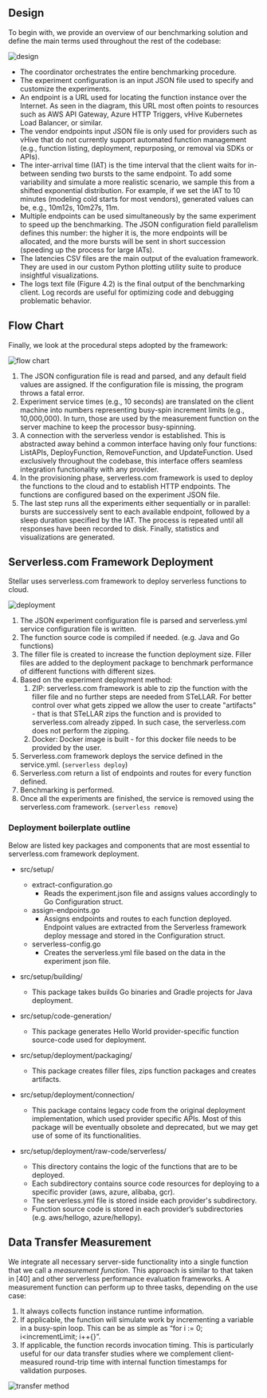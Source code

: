 ## Design

To begin with, we provide an overview of our benchmarking solution and define the main terms used throughout the rest of the codebase:

![design](../../design/diagram.png)

- The coordinator orchestrates the entire benchmarking procedure.
- The experiment configuration is an input JSON file used to specify and customize the experiments.
- An endpoint is a URL used for locating the function instance over the Internet. As seen in the diagram, this URL most often points to resources such as AWS API Gateway, Azure HTTP Triggers, vHive Kubernetes Load Balancer, or similar.
- The vendor endpoints input JSON file is only used for providers such as vHive that do not currently support automated function management (e.g., function listing, deployment, repurposing, or removal via SDKs or APIs).
- The inter-arrival time (IAT) is the time interval that the client waits for in-between sending two bursts to the same endpoint. To add some variability and simulate a more realistic scenario, we sample this from a shifted exponential distribution. For example, if we set the IAT to 10 minutes (modeling cold starts for most vendors), generated values can be, e.g., 10m12s, 10m27s, 11m.
- Multiple endpoints can be used simultaneously by the same experiment to speed up the benchmarking. The JSON configuration field parallelism defines this number: the higher it is, the more endpoints will be allocated, and the more bursts will be sent in short succession (speeding up the process for large IATs).
- The latencies CSV files are the main output of the evaluation framework. They are used in our custom Python plotting utility suite to produce insightful visualizations.
- The logs text file (Figure 4.2) is the final output of the benchmarking client. Log records are useful for optimizing code and debugging problematic behavior.

## Flow Chart
Finally, we look at the procedural steps adopted by the framework:

![flow chart](../../design/flow-chart.png)


1. The JSON configuration file is read and parsed, and any default field values are assigned. If the configuration file is missing, the program throws a fatal error.
2. Experiment service times (e.g., 10 seconds) are translated on the client machine into numbers representing busy-spin increment limits (e.g., 10,000,000). In turn, those are used by the measurement function on the server machine to keep the processor busy-spinning.
3. A connection with the serverless vendor is established. This is abstracted away behind a common interface having only four functions: ListAPIs, DeployFunction, RemoveFunction, and UpdateFunction. Used exclusively throughout the codebase, this interface offers seamless integration functionality with any provider.
4. In the provisioning phase, serverless.com framework is used to deploy the functions to the cloud and to establish HTTP endpoints. The functions are configured based on the experiment JSON file.
5. The last step runs all the experiments either sequentially or in parallel: bursts are successively sent to each available endpoint, followed by a sleep duration specified by the IAT. The process is repeated until all responses have been recorded to disk. Finally, statistics and visualizations are generated.

## Serverless.com Framework Deployment

Stellar uses serverless.com framework to deploy serverless functions to cloud.

![deployment](../../design/deployment.jpg)

1. The JSON experiment configuration file is parsed and serverless.yml service configuration file is written.
2. The function source code is compiled if needed. (e.g. Java and Go functions)
3. The filler file is created to increase the function deployment size. Filler files are added to the deployment package to benchmark performance of different functions with different sizes.
4. Based on the experiment deployment method:
    1. ZIP: serverless.com framework is able to zip the function with the filler file and no further steps are needed from STeLLAR. For better control over what gets zipped we allow the user to create "artifacts" - that is that STeLLAR zips the function and is provided to serverless.com already zipped. In such case, the serverless.com does not perform the zipping.
    2. Docker: Docker image is built - for this docker file needs to be provided by the user.
5. Serverless.com framework deploys the service defined in the service.yml. (`serverless deploy`)
6. Serverless.com return a list of endpoints and routes for every function defined.
7. Benchmarking is performed.
8. Once all the experiments are finished, the service is removed using the serverless.com framework. (`serverless remove`)

### Deployment boilerplate outline

Below are listed key packages and components that are most essential to serverless.com framework deployment.

- src/setup/
    - extract-configuration.go
        - Reads the experiment.json file and assigns values accordingly to Go Configuration struct.
    - assign-endpoints.go
        - Assigns endpoints and routes to each function deployed. Endpoint values are extracted from the Serverless
          framework deploy message and stored in the Configuration struct.
    - serverless-config.go
        - Creates the serverless.yml file based on the data in the experiment json file.

- src/setup/building/
    - This package takes builds Go binaries and Gradle projects for Java deployment.
- src/setup/code-generation/
    - This package generates Hello World provider-specific function source-code used for deployment.
- src/setup/deployment/packaging/
    - This package creates filler files, zips function packages and creates artifacts.
- src/setup/deployment/connection/
    - This package contains legacy code from the original deployment implementation, which used provider specific APIs.
      Most of this package will be eventually obsolete and deprecated, but we may get use of some of its
      functionalities.
- src/setup/deployment/raw-code/serverless/
    - This directory contains the logic of the functions that are to be deployed.
    - Each subdirectory contains source code resources for deploying to a specific provider (aws, azure, alibaba, gcr).
    - The serverless.yml file is stored inside each provider's subdirectory.
    - Function source code is stored in each provider’s subdirectories (e.g. aws/hellogo, azure/hellopy).

## Data Transfer Measurement
We integrate all necessary server-side functionality into a single function that we call a _measurement function_. This approach is similar to that taken in [40] and other serverless performance evaluation frameworks. A measurement function can perform up to three tasks, depending on the use case:

1. It always collects function instance runtime information.
2. If applicable, the function will simulate work by incrementing a variable in a busy-spin loop. This can be as simple as “for i := 0; i\<incrementLimit; i++{}”.
3. If applicable, the function records invocation timing. This is particularly useful for our data transfer studies where we complement client-measured round-trip time with internal function timestamps for validation purposes.

![transfer method](../../design/transfer-method.png)
